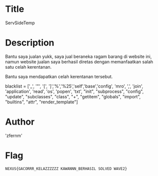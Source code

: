 # Title
ServSideTemp

# Description

Bantu saya jualan yukk, saya jual beraneka ragam barang di website ini, namun website jualan saya berhasil diretas dengan memanfaatkan salah satu celah kerentanan.

Bantu saya mendapatkan celah kerentanan tersebut.

blacklist = ['_', '"', '[', ']','%','%25','self','base','config', 'mro', ',', 'join', 'application', 'read', 'os', 'popen', 'txt', "init", "subprocess", "config", "update", "subclasses", "class", "+", "getitem", "globals", "import", "builtins", "attr", "render_template"]

# Author

'zfernm'

# Flag 

`NEXUS{GACORRR_KELAZZZZZZ KAWANNN_BERHASIL SOLVED WAVE2}`